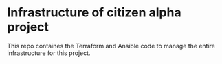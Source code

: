 # Infrastructure of citizen alpha project

This repo containes the Terraform and Ansible code to manage the entire
infrastructure for this project.
